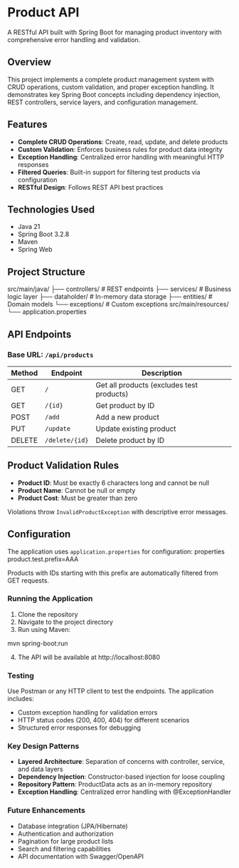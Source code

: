 # Product API

A RESTful API built with Spring Boot for managing product inventory with comprehensive error handling and validation.

## Overview

This project implements a complete product management system with CRUD operations, custom validation, and proper exception handling. It demonstrates key Spring Boot concepts including dependency injection, REST controllers, service layers, and configuration management.

## Features

- **Complete CRUD Operations**: Create, read, update, and delete products
- **Custom Validation**: Enforces business rules for product data integrity
- **Exception Handling**: Centralized error handling with meaningful HTTP responses
- **Filtered Queries**: Built-in support for filtering test products via configuration
- **RESTful Design**: Follows REST API best practices

## Technologies Used

- Java 21
- Spring Boot 3.2.8
- Maven
- Spring Web

## Project Structure

src/main/java/
├── controllers/       # REST endpoints
├── services/          # Business logic layer
├── dataholder/        # In-memory data storage
├── entities/          # Domain models
└── exceptions/        # Custom exceptions
src/main/resources/
└── application.properties

## API Endpoints

### Base URL: `/api/products`

| Method | Endpoint | Description |
|--------|----------|-------------|
| GET | `/` | Get all products (excludes test products) |
| GET | `/{id}` | Get product by ID |
| POST | `/add` | Add a new product |
| PUT | `/update` | Update existing product |
| DELETE | `/delete/{id}` | Delete product by ID |

## Product Validation Rules

- **Product ID**: Must be exactly 6 characters long and cannot be null
- **Product Name**: Cannot be null or empty
- **Product Cost**: Must be greater than zero

Violations throw `InvalidProductException` with descriptive error messages.

## Configuration

The application uses `application.properties` for configuration:
properties 
product.test.prefix=AAA 

Products with IDs starting with this prefix are automatically filtered from GET requests.

### Running the Application

1. Clone the repository
2. Navigate to the project directory
3. Run using Maven:

mvn spring-boot:run 

4. The API will be available at http://localhost:8080

### Testing
Use Postman or any HTTP client to test the endpoints. The application includes:

- Custom exception handling for validation errors
- HTTP status codes (200, 400, 404) for different scenarios
- Structured error responses for debugging

### Key Design Patterns

- **Layered Architecture**: Separation of concerns with controller, service, and data layers
- **Dependency Injection**: Constructor-based injection for loose coupling
- **Repository Pattern**: ProductData acts as an in-memory repository
- **Exception Handling**: Centralized error handling with @ExceptionHandler

### Future Enhancements

- Database integration (JPA/Hibernate)
- Authentication and authorization
- Pagination for large product lists
- Search and filtering capabilities
- API documentation with Swagger/OpenAPI
